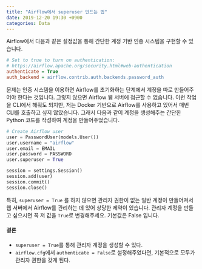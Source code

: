 ```yaml
---
title: "Airflow에서 superuser 만드는 법"
date: 2019-12-20 19:30 +0900
categories: Data
---
```


Airflow에서 다음과 같은 설정값을 통해 간단한 계정 기반 인증 시스템을 구현할 수 있습니다.

```ini
# Set to true to turn on authentication:
# https://airflow.apache.org/security.html#web-authentication
authenticate = True
auth_backend = airflow.contrib.auth.backends.password_auth
```

문제는 인증 시스템을 이용하면 Airflow를 초기화하는 단계에서 계정을 따로 만들어주어야 한다는 것입니다. 그렇지 않으면
Airflow 웹 서버에 접근할 수 없습니다. 이런 작업을 CLI에서 해줘도 되지만, 저는 Docker 기반으로 Airflow를 사용하고
있어서 매번 CLI를 호출하고 싶지 않았습니다. 그래서 다음과 같이 계정을 생성해주는 간단한 Python 코드를 작성하여 계정을
만들어주었습니다.

```python
# Create Airflow user
user = PasswordUser(models.User())
user.username = "airflow"
user.email = EMAIL
user.password = PASSWORD
user.superuser = True

session = settings.Session()
session.add(user)
session.commit()
session.close()
```

특히, `superuser = True` 를 하지 않으면 관리자 권한이 없는 일반 계정이 만들어져서 웹 서버에서 Airflow를 관리하는 데 있어
상당한 제약이 있습니다. 관리자 계정을 만들고 싶으시면 꼭 저 값을 `True`로 변경해주세요. 기본값은 False 입니다.

#### 결론
- `superuser = True`를 통해 관리자 계정을 생성할 수 있다.
- `airflow.cfg`에서 `authenticate = False`로 설정해주었다면, 기본적으로 모두가 관리자 권한을 갖게 된다.
